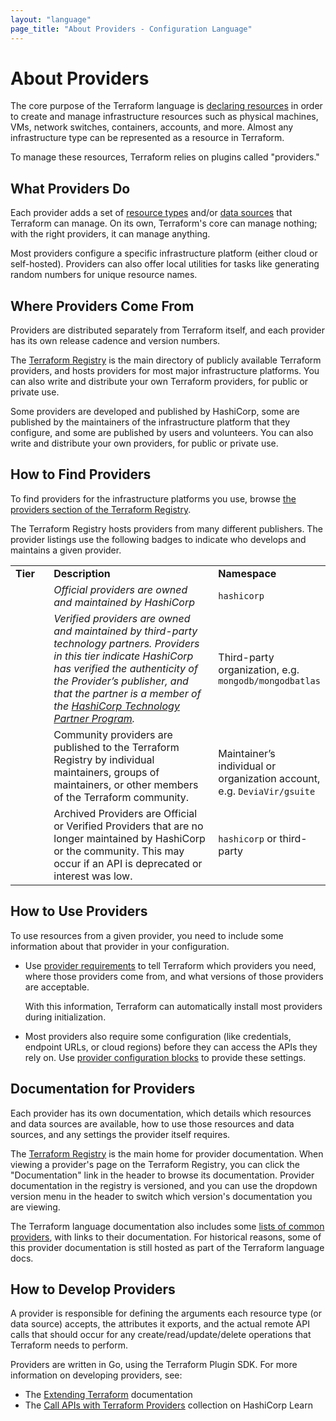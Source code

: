 ```yaml
---
layout: "language"
page_title: "About Providers - Configuration Language"
---
```


# About Providers

The core purpose of the Terraform language is [declaring resources](./resources.html)
in order to create and manage infrastructure resources such as physical
machines, VMs, network switches, containers, accounts, and more. Almost any
infrastructure type can be represented as a resource in Terraform.

To manage these resources, Terraform relies on plugins called "providers."

## What Providers Do

Each provider adds a set of [resource types](./resources.html) and/or
[data sources](./data-sources.html) that Terraform can manage. On its own,
Terraform's core can manage nothing; with the right providers, it can manage
anything.

Most providers configure a specific infrastructure platform (either cloud or
self-hosted). Providers can also offer local utilities for tasks like
generating random numbers for unique resource names.

## Where Providers Come From

Providers are distributed separately from Terraform itself, and each provider
has its own release cadence and version numbers.

The [Terraform Registry](https://registry.terraform.io/browse/providers)
is the main directory of publicly available Terraform providers, and hosts
providers for most major infrastructure platforms. You can also write and
distribute your own Terraform providers, for public or private use.

Some providers are developed and published by HashiCorp, some are published by
the maintainers of the infrastructure platform that they configure, and some are
published by users and volunteers. You can also write and distribute your own
providers, for public or private use.

## How to Find Providers

To find providers for the infrastructure platforms you use, browse
[the providers section of the Terraform Registry](https://registry.terraform.io/browse/providers).

The Terraform Registry hosts providers from many different publishers. The
provider listings use the following badges to indicate who develops and
maintains a given provider.

<table border="0" style="border-collapse: collapse; width: 100%;">
<tbody>
<tr style="height: 21px;">
<td style="width: 12.4839%; height: 21px;"><strong>Tier</strong></td>
<td style="width: 55.7271%; height: 21px;"><strong>Description</strong></td>
<td style="width: 31.7889%; height: 21px;"><strong>Namespace</strong></td>
</tr>
<tr style="height: 21px;">
<td style="width: 12.4839%; height: 21px;"><img src="/docs/registry/providers/images/official-tier.png" alt="" /></td>
<td style="width: 55.7271%; height: 21px;"><i><span style="font-weight: 400;">Official providers are owned and maintained by HashiCorp </span></i></td>
<td style="width: 31.7889%; height: 21px;"><code><span style="font-weight: 400;">hashicorp</span></code></td>
</tr>
<tr style="height: 21px;">
<td style="width: 12.4839%; height: 21px;"><img src="/docs/registry/providers/images/verified-tier.png" alt="" /></td>
<td style="width: 55.7271%; height: 21px;"><i><span style="font-weight: 400;">Verified providers are owned and maintained by third-party technology partners. Providers in this tier indicate HashiCorp has verified the authenticity of the Provider&rsquo;s publisher, and that the partner is a member of the </span></i><a href="https://www.hashicorp.com/ecosystem/become-a-partner/"><i><span style="font-weight: 400;">HashiCorp Technology Partner Program</span></i></a><i><span style="font-weight: 400;">.</span></i></td>
<td style="width: 31.7889%; height: 21px;"><span style="font-weight: 400;">Third-party organization, e.g. </span><code><span style="font-weight: 400;">mongodb/mongodbatlas</span></code></td>
</tr>
<tr style="height: 21px;">
<td style="width: 12.4839%; height: 21px;"><img src="/docs/registry/providers/images/community-tier.png" alt="" /></td>
<td style="width: 55.7271%; height: 21px;">Community providers are published to the Terraform Registry by individual maintainers, groups of maintainers, or other members of the Terraform community.</td>
<td style="width: 31.7889%; height: 21px;"><br />Maintainer&rsquo;s individual or organization account, e.g. <code>DeviaVir/gsuite</code></td>
</tr>
<tr style="height: 21px;">
<td style="width: 12.4839%; height: 21px;"><img src="/docs/registry/providers/images/archived-tier.png" alt="" /></td>
<td style="width: 55.7271%; height: 21px;">Archived Providers are Official or Verified Providers that are no longer maintained by HashiCorp or the community. This may occur if an API is deprecated or interest was low.</td>
<td style="width: 31.7889%; height: 21px;"><code>hashicorp</code> or third-party</td>
</tr>
</tbody>
</table>


## How to Use Providers

To use resources from a given provider, you need to include some information
about that provider in your configuration.

- Use [provider requirements](/docs/configuration/provider-requirements.html) to
  tell Terraform which providers you need, where those providers come from, and
  what versions of those providers are acceptable.

    With this information, Terraform can automatically install most providers
    during initialization.
- Most providers also require some configuration (like credentials, endpoint
  URLs, or cloud regions) before they can access the APIs they rely on. Use
  [provider configuration blocks](/docs/configuration/providers.html) to provide
  these settings.

## Documentation for Providers

Each provider has its own documentation, which details which resources and data
sources are available, how to use those resources and data sources, and any
settings the provider itself requires.

The [Terraform Registry](https://registry.terraform.io) is the main home for
provider documentation. When viewing a provider's page on the Terraform
Registry, you can click the "Documentation" link in the header to browse its
documentation. Provider documentation in the registry is versioned, and you can
use the dropdown version menu in the header to switch which version's
documentation you are viewing.

The Terraform language documentation also includes some
[lists of common providers](/docs/providers/index.html), with links to their
documentation. For historical reasons, some of this provider documentation is
still hosted as part of the Terraform language docs.

## How to Develop Providers

A provider is responsible for defining the arguments each resource type (or data
source) accepts, the attributes it exports, and the actual remote API calls that
should occur for any create/read/update/delete operations that Terraform needs
to perform.

Providers are written in Go, using the Terraform Plugin SDK. For more
information on developing providers, see:

- The [Extending Terraform](/docs/extend/index.html) documentation
- The [Call APIs with Terraform Providers](https://learn.hashicorp.com/collections/terraform/providers?utm_source=WEBSITE&utm_medium=WEB_IO&utm_offer=ARTICLE_PAGE&utm_content=DOCS)
  collection on HashiCorp Learn

